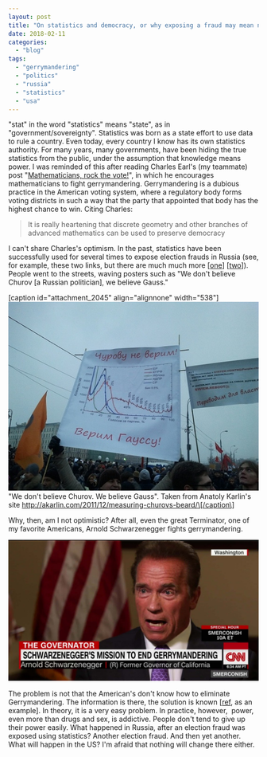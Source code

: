 ```yaml
---
layout: post
title: "On statistics and democracy, or why exposing a fraud may mean nothing"
date: 2018-02-11
categories: 
  - "blog"
tags: 
  - "gerrymandering"
  - "politics"
  - "russia"
  - "statistics"
  - "usa"
---
```


"stat" in the word "statistics" means "state", as in "government/sovereignty". Statistics was born as a state effort to use data to rule a country. Even today, every country I know has its own statistics authority. For many years, many governments, have been hiding the true statistics from the public, under the assumption that knowledge means power. I was reminded of this after reading Charles Earl's (my teammate) post "[Mathematicians, rock the vote!](https://charlesearl.blog/2018/02/08/mathematicians-are-rocking-the-vote/)", in which he encourages mathematicians to fight gerrymandering. Gerrymandering is a dubious practice in the American voting system, where a regulatory body forms voting districts in such a way that the party that appointed that body has the highest chance to win. Citing Charles:

> It is really heartening that discrete geometry and other branches of advanced mathematics can be used to preserve democracy

I can't share Charles's optimism. In the past, statistics have been successfully used for several times to expose election frauds in Russia (see, for example, these two links, but there are much much more \[[one](http://akarlin.com/2011/12/measuring-churovs-beard/)\] \[[two](http://akarlin.com/2011/12/measuring-churovs-beard/)\]). People went to the streets, waving posters such as "We don't believe Churov \[a Russian politician\], we believe Gauss."

\[caption id="attachment\_2045" align="alignnone" width="538"\]![Demonstration in Russia. Poster: "We don't believe Churov. We believe Gauss"](/assets/images/2018/02/churov-a-fraud.jpg) "We don't believe Churov. We believe Gauss". Taken from Anatoly Karlin's site http://akarlin.com/2011/12/measuring-churovs-beard/\[/caption\]

Why, then, am I not optimistic? After all, even the great Terminator, one of my favorite Americans, Arnold Schwarzenegger fights gerrymandering.

![schwarznegger-on-the-gerrymandering-problem-00025416-super-169.jpg](/assets/images/2018/02/schwarznegger-on-the-gerrymandering-problem-00025416-super-169.jpg)

The problem is not that the American's don't know how to eliminate Gerrymandering. The information is there, the solution is known \[[ref](https://pdfs.semanticscholar.org/553e/c3f46e8ee237b183a4e69ec8bde9b9433fb1.pdf), as an example\]. In theory, it is a very easy problem. In practice, however,  power, even more than drugs and sex, is addictive. People don't tend to give up their power easily. What happened in Russia, after an election fraud was exposed using statistics? Another election fraud. And then yet another. What will happen in the US? I'm afraid that nothing will change there either.
